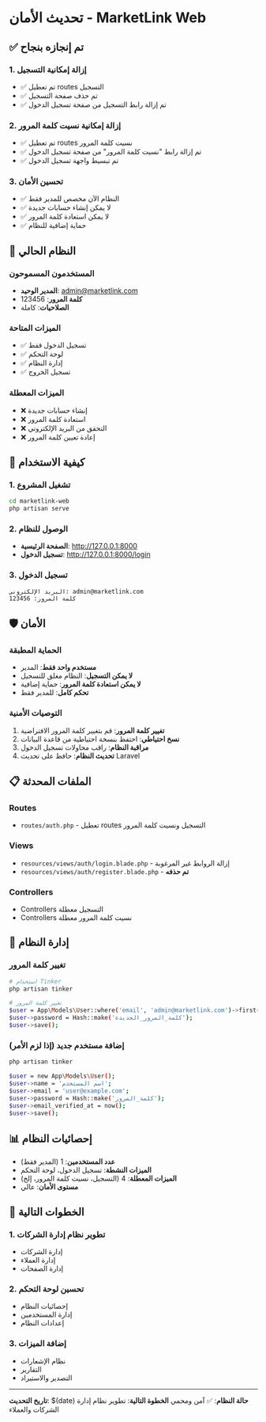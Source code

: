 # تحديث الأمان - MarketLink Web

## ✅ تم إنجازه بنجاح

### 1. إزالة إمكانية التسجيل
- ✅ تم تعطيل routes التسجيل
- ✅ تم حذف صفحة التسجيل
- ✅ تم إزالة رابط التسجيل من صفحة تسجيل الدخول

### 2. إزالة إمكانية نسيت كلمة المرور
- ✅ تم تعطيل routes نسيت كلمة المرور
- ✅ تم إزالة رابط "نسيت كلمة المرور" من صفحة تسجيل الدخول
- ✅ تم تبسيط واجهة تسجيل الدخول

### 3. تحسين الأمان
- ✅ النظام الآن مخصص للمدير فقط
- ✅ لا يمكن إنشاء حسابات جديدة
- ✅ لا يمكن استعادة كلمة المرور
- ✅ حماية إضافية للنظام

## 🔐 النظام الحالي

### المستخدمون المسموحون
- **المدير الوحيد**: admin@marketlink.com
- **كلمة المرور**: 123456
- **الصلاحيات**: كاملة

### الميزات المتاحة
- ✅ تسجيل الدخول فقط
- ✅ لوحة التحكم
- ✅ إدارة النظام
- ✅ تسجيل الخروج

### الميزات المعطلة
- ❌ إنشاء حسابات جديدة
- ❌ استعادة كلمة المرور
- ❌ التحقق من البريد الإلكتروني
- ❌ إعادة تعيين كلمة المرور

## 🚀 كيفية الاستخدام

### 1. تشغيل المشروع
```bash
cd marketlink-web
php artisan serve
```

### 2. الوصول للنظام
- **الصفحة الرئيسية**: http://127.0.0.1:8000
- **تسجيل الدخول**: http://127.0.0.1:8000/login

### 3. تسجيل الدخول
```
البريد الإلكتروني: admin@marketlink.com
كلمة المرور: 123456
```

## 🛡️ الأمان

### الحماية المطبقة
- **مستخدم واحد فقط**: المدير
- **لا يمكن التسجيل**: النظام مغلق للتسجيل
- **لا يمكن استعادة كلمة المرور**: حماية إضافية
- **تحكم كامل**: للمدير فقط

### التوصيات الأمنية
1. **تغيير كلمة المرور**: قم بتغيير كلمة المرور الافتراضية
2. **نسخ احتياطي**: احتفظ بنسخة احتياطية من قاعدة البيانات
3. **مراقبة النظام**: راقب محاولات تسجيل الدخول
4. **تحديث النظام**: حافظ على تحديث Laravel

## 📋 الملفات المحدثة

### Routes
- `routes/auth.php` - تعطيل routes التسجيل ونسيت كلمة المرور

### Views
- `resources/views/auth/login.blade.php` - إزالة الروابط غير المرغوبة
- `resources/views/auth/register.blade.php` - **تم حذفه**

### Controllers
- Controllers التسجيل معطلة
- Controllers نسيت كلمة المرور معطلة

## 🔧 إدارة النظام

### تغيير كلمة المرور
```bash
# استخدام Tinker
php artisan tinker

# تغيير كلمة المرور
$user = App\Models\User::where('email', 'admin@marketlink.com')->first();
$user->password = Hash::make('كلمة_المرور_الجديدة');
$user->save();
```

### إضافة مستخدم جديد (إذا لزم الأمر)
```bash
php artisan tinker

$user = new App\Models\User();
$user->name = 'اسم المستخدم';
$user->email = 'user@example.com';
$user->password = Hash::make('كلمة_المرور');
$user->email_verified_at = now();
$user->save();
```

## 📊 إحصائيات النظام

- **عدد المستخدمين**: 1 (المدير فقط)
- **الميزات النشطة**: تسجيل الدخول، لوحة التحكم
- **الميزات المعطلة**: 4 (التسجيل، نسيت كلمة المرور، إلخ)
- **مستوى الأمان**: عالي

## 🎯 الخطوات التالية

### 1. تطوير نظام إدارة الشركات
- إدارة الشركات
- إدارة العملاء
- إدارة الصفحات

### 2. تحسين لوحة التحكم
- إحصائيات النظام
- إدارة المستخدمين
- إعدادات النظام

### 3. إضافة الميزات
- نظام الإشعارات
- التقارير
- التصدير والاستيراد

---
**تاريخ التحديث**: $(date)
**حالة النظام**: ✅ آمن ومحمي
**الخطوة التالية**: تطوير نظام إدارة الشركات والعملاء
